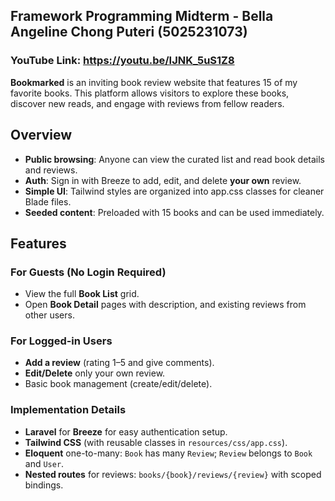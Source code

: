 ## Framework Programming Midterm - Bella Angeline Chong Puteri (5025231073)
### YouTube Link: https://youtu.be/IJNK_5uS1Z8

**Bookmarked** is an inviting book review website that features 15 of my favorite books. This platform allows visitors to explore these books, discover new reads, and engage with reviews from fellow readers.

## Overview

- **Public browsing**: Anyone can view the curated list and read book details and reviews.
- **Auth**: Sign in with Breeze to add, edit, and delete **your own** review.
- **Simple UI**: Tailwind styles are organized into app.css classes for cleaner Blade files.
- **Seeded content**: Preloaded with 15 books and can be used immediately. 


## Features

### For Guests (No Login Required)
- View the full **Book List** grid.
- Open **Book Detail** pages with description, and existing reviews from other users.

### For Logged-in Users
- **Add a review** (rating 1–5 and give comments).
- **Edit/Delete** only your own review.
- Basic book management (create/edit/delete).

### Implementation Details
- **Laravel** for **Breeze** for easy authentication setup.
- **Tailwind CSS** (with reusable classes in `resources/css/app.css`).
- **Eloquent** one-to-many: `Book` has many `Review`; `Review` belongs to `Book` and `User`.
- **Nested routes** for reviews: `books/{book}/reviews/{review}` with scoped bindings.

